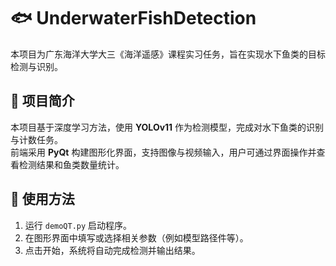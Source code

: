# 🐟 UnderwaterFishDetection

本项目为广东海洋大学大三《海洋遥感》课程实习任务，旨在实现水下鱼类的目标检测与识别。

## 📌 项目简介

本项目基于深度学习方法，使用 **YOLOv11** 作为检测模型，完成对水下鱼类的识别与计数任务。  
前端采用 **PyQt** 构建图形化界面，支持图像与视频输入，用户可通过界面操作并查看检测结果和鱼类数量统计。

## 🚀 使用方法

1. 运行 `demoQT.py` 启动程序。
2. 在图形界面中填写或选择相关参数（例如模型路径件等）。
3. 点击开始，系统将自动完成检测并输出结果。
